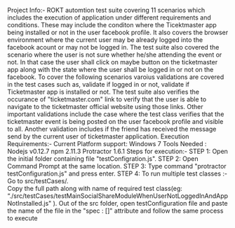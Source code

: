 Project Info:-
ROKT automtion test suite covering 11 scenarios which includes the execution of application under different requirements and conditions. These may include the conditon where the Ticektmaster app being installed or not in the user facebook profile. It also covers the browser environment where the current user may be already logged into the facebook acount or may not be logged in. The test suite also covered the scenario where the user is not sure whether he/she attending the event or not. In that case the user shall click on maybe button on the ticketmaster app along with the state where the user shall be logged in or not on the facebook. To cover the following scenarios varoius validations are covered in the test cases such as, validate if logged in or not, validate if Ticketmaster app is installed or not. The test suite also verifies the occurance of "ticketmaster.com" link to verify that the user is able to navigate to the ticketmaster official website using those links. Other important validations include the case where the test class verifies that the ticketmaster event is being posted on the user facebook profile and visible to all. Another validation includes if the friend has received the message send by the current user of ticketmaster application. 
Execution Requirements:-
Current Platform support: Windows 7
Tools Needed :
Nodejs v0.12.7
npm 2.11.3 
Protractor 1.6.1
Steps for execution:-
    STEP 1: Open the initial folder containing file "testConfigration.js".
    STEP 2: Open Command Prompt at the same location.
    STEP 3: Type command "protractor testConfiguration.js" and press enter.
    STEP 4: To run multiple test classes :- 
Go to src/testCases/.  
Copy the full path along with name of required test class(eg:   	 “./src/testCases/testMainSocialShareModuleWhenUserNotLoggedInAndAppNotInstalled.js" ).
Out of the src folder, open testConfiguration file and paste the name of the file in the "spec : []" attribute and follow the same process to execute 
